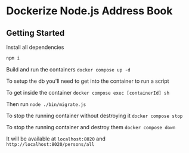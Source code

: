 # Dockerize Node.js Address Book

## Getting Started

Install all dependencies

```bash
npm i
```

Build and run the containers `docker compose up -d`

To setup the db you'll need to get into the container to run a script

To get inside the container `docker compose exec [containerId] sh`

Then run `node ./bin/migrate.js`

To stop the running container without destroying it `docker compose stop`

To stop the running container and destroy them `docker compose down`

It will be available at `localhost:8020` and `http://localhost:8020/persons/all`
